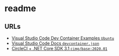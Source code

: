 # readme

## URLs

- [Visual Studio Code Dev Container Examples `Ubuntu`](https://github.com/microsoft/vscode-dev-containers/tree/master/containers/ubuntu)
- [Visual Studio Code Docs `devcontainer.json`](https://code.visualstudio.com/docs/remote/devcontainerjson-reference)
- [CircleCI + .NET Core SDK 3.1 `cimg/base:2020.01`](https://docs.microsoft.com/en-us/dotnet/core/install/linux-ubuntu)
